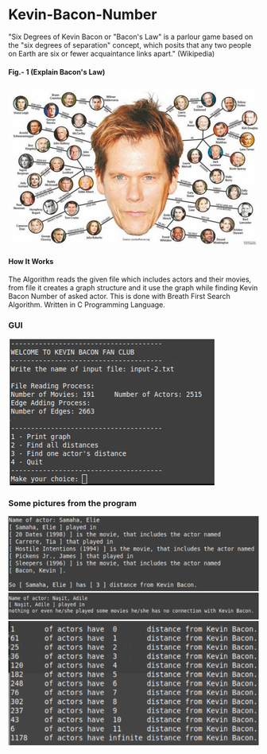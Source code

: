 # Kevin-Bacon-Number
  "Six Degrees of Kevin Bacon or "Bacon's Law" is a parlour game based on the "six degrees of separation" concept, which posits that any two people on Earth are six or fewer acquaintance links apart." (Wikipedia)
   
  #### Fig.- 1 (Explain Bacon's Law)
  <img src="img/1.png"/>
  
  #### How It Works
  The Algorithm reads the given file which includes actors and their movies, from file it creates a graph structure and it use the graph while finding Kevin Bacon Number of asked actor. This is done with Breath First Search Algorithm. Written in C Programming Language.
   ### GUI
   <img src="img/5.png"/>
   
   ### Some pictures from the program
   <img src="img/2.png"/>
   <img src="img/3.png"/>
   <img src="img/4.png"/>

   
